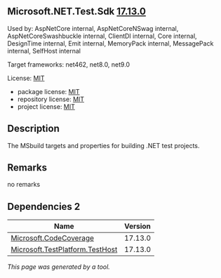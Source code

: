 Microsoft.NET.Test.Sdk [17.13.0](https://www.nuget.org/packages/Microsoft.NET.Test.Sdk/17.13.0)
--------------------

Used by: AspNetCore internal, AspNetCoreNSwag internal, AspNetCoreSwashbuckle internal, ClientDI internal, Core internal, DesignTime internal, Emit internal, MemoryPack internal, MessagePack internal, SelfHost internal

Target frameworks: net462, net8.0, net9.0

License: [MIT](../../../../licenses/mit) 

- package license: [MIT](https://licenses.nuget.org/MIT) 
- repository license: [MIT](https://github.com/microsoft/vstest) 
- project license: [MIT](https://github.com/microsoft/vstest) 

Description
-----------
The MSbuild targets and properties for building .NET test projects.

Remarks
-----------
no remarks


Dependencies 2
-----------

|Name|Version|
|----------|:----|
|[Microsoft.CodeCoverage](../../../../packages/nuget.org/microsoft.codecoverage/17.13.0)|17.13.0|
|[Microsoft.TestPlatform.TestHost](../../../../packages/nuget.org/microsoft.testplatform.testhost/17.13.0)|17.13.0|

*This page was generated by a tool.*
